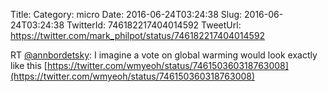 Title: 
Category: micro
Date: 2016-06-24T03:24:38
Slug: 2016-06-24T03:24:38
TwitterId: 746182217404014592
TweetUrl: https://twitter.com/mark_philpot/status/746182217404014592

RT [@annbordetsky](https://twitter.com/annbordetsky): I imagine a vote on global warming would look exactly like this  [https://twitter.com/wmyeoh/status/746150360318763008](https://twitter.com/wmyeoh/status/746150360318763008)